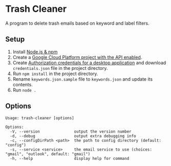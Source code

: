 # Trash Cleaner

A program to delete trash emails based on keyword and label filters.

## Setup

1. Install [Node.js & npm](https://docs.npmjs.com/downloading-and-installing-node-js-and-npm)
2. Create a [Google Cloud Platform project with the API enabled](https://developers.google.com/workspace/guides/create-project).
3. Create [Authorization credentials for a desktop application](https://developers.google.com/workspace/guides/create-credentials) and download `credentials.json` file in the project directory.
4. Run `npm install` in the project directory.
5. Rename `keywords.json.sample` file to `keywords.json` and update its contents.
6. Run `node .`

## Options

```
Usage: trash-cleaner [options]

Options:
  -V, --version               output the version number
  -d, --debug                 output extra debugging info
  -c, --configDirPath <path>  the path to config directory (default: "config")
  -s, --service <service>     the email service to use (choices: "gmail", "outlook", default: "gmail")
  -h, --help                  display help for command
```